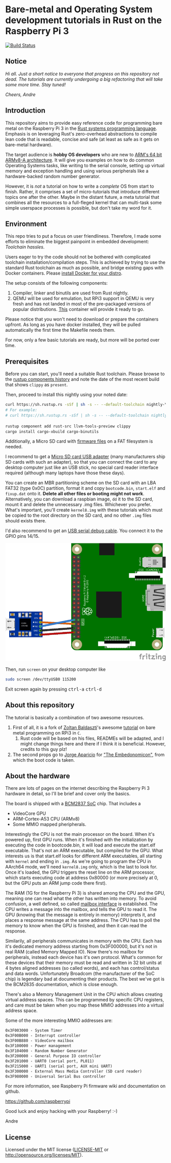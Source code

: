 # Bare-metal and Operating System development tutorials in Rust on the Raspberry Pi 3

[![Build Status](https://travis-ci.org/rust-embedded/rust-raspi3-OS-tutorials.svg?branch=master)](https://travis-ci.org/rust-embedded/rust-raspi3-OS-tutorials)

## Notice

_Hi all.
Just a short notice to everyone that progress on this repository not dead.
The tutorials are currently undergoing a big refactoring that will take some more time.
Stay tuned!_

_Cheers,
Andre_

## Introduction

This repository aims to provide easy reference code for programming bare metal
on the Raspberry Pi 3 in the [Rust systems programming language]. Emphasis is on
leveraging Rust's zero-overhead abstractions to compile lean code that is
readable, concise and safe (at least as safe as it gets on bare-metal hardware).

[Rust systems programming language]: https://www.rust-lang.org

The target audience is **hobby OS developers** who are new to [ARM's 64 bit ARMv8-A
architecture](https://developer.arm.com/products/architecture/cpu-architecture/a-profile/docs).
It will give you examples on how to do common Operating Systems tasks, like writing
to the serial console, setting up virtual memory and exception handling and using
various peripherals like a hardware-backed random number generator.

However, it is *not* a tutorial on how to write a _complete_ OS from start to finish.
Rather, it comprises a set of micro-tutorials that introduce different topics one
after the other. Maybe in the distant future, a meta tutorial that
combines all the resources to a full-fleged kernel that can multi-task some simple
userspace processes is possible, but don't take my word for it.

## Environment

This repo tries to put a focus on user friendliness. Therefore, I made some
efforts to eliminate the biggest painpoint in embedded development: _Toolchain
hassles_.

Users eager to try the code should not be bothered with complicated toolchain
installation/compilation steps. This is achieved by trying to use the standard
Rust toolchain as much as possible, and bridge existing gaps with Docker
containers. Please [install Docker for your distro].

The setup consists of the following components:
1. Compiler, linker and binutils are used from Rust nightly.
2. QEMU will be used for emulation, but RPi3 support in QEMU is very fresh and has not landed in most of the pre-packaged versions of popular distributions. [This] container will provide it ready to go.

Please notice that you won't need to download or prepare the containers
upfront. As long as you have docker installed, they will be pulled automatically
the first time the Makefile needs them.

[install Docker for your distro]: https://www.docker.com/community-edition#/download
[This]: https://github.com/andre-richter/docker-raspi3-qemu

For now, only a few basic tutorials are ready, but more will be ported over
time.

## Prerequisites

Before you can start, you'll need a suitable Rust toolchain.
Please browse to the [rustup components history] and note the date of the most recent
build that shows `clippy` as `present`.

[rustup components history]: https://rust-lang.github.io/rustup-components-history/


Then, proceed to install this nightly using your noted date:
```bash
curl https://sh.rustup.rs -sSf | sh -s -- --default-toolchain nightly-YOUR_DATE_HERE
# For example:
# curl https://sh.rustup.rs -sSf | sh -s -- --default-toolchain nightly-2019-09-05

rustup component add rust-src llvm-tools-preview clippy
cargo install cargo-xbuild cargo-binutils
```

Additionally, a Micro SD card with [firmware
files](https://github.com/raspberrypi/firmware/tree/master/boot) on a FAT
filesystem is needed.

I recommend to get a [Micro SD card USB
adapter](http://media.kingston.com/images/products/prodReader-FCR-MRG2-img.jpg)
(many manufacturers ship SD cards with such an adapter), so that you can connect
the card to any desktop computer just like an USB stick, no special card reader
interface required (although many laptops have those these days).

You can create an MBR partitioning scheme on the SD card with an LBA FAT32 (type
0x0C) partition, format it and copy `bootcode.bin`, `start.elf` and `fixup.dat`
onto it. **Delete all other files or booting might not work**. Alternatively,
you can download a raspbian image, `dd` it to the SD card, mount it and delete
the unnecessary .img files. Whichever you prefer. What's important, you'll
create `kernel8.img` with these tutorials which must be copied to the root
directory on the SD card, and no other `.img` files should exists there.

I'd also recommend to get an [USB serial debug
cable](https://www.adafruit.com/product/954). You connect it to the GPIO pins
14/15.

![UART wiring diagram](doc/wiring.png)

Then, run `screen` on your desktop computer like

```bash
sudo screen /dev/ttyUSB0 115200
```

Exit screen again by pressing <kbd>ctrl-a</kbd> <kbd>ctrl-d</kbd>

## About this repository

The tutorial is basically a combination of two awesome resources.
  1. First of all, it is a fork of [Zoltan Baldaszti]'s awesome [tutorial] on bare metal programming on RPi3 in `C`.
     1. Rust code will be based on his files, READMEs will be adapted, and I might change things here and there if I think it is beneficial. However, credits to this guy plz!
  2. The second props go to [Jorge Aparicio] for ["The Embedonomicon"], from which the boot code is taken.

[Zoltan Baldaszti]: https://github.com/bztsrc
[tutorial]: https://github.com/bztsrc/raspi3-tutorial
[Jorge Aparicio]: https://github.com/japaric
["The Embedonomicon"]: https://rust-embedded.github.io/embedonomicon/

## About the hardware

There are lots of pages on the internet describing the Raspberry Pi 3 hardware
in detail, so I'll be brief and cover only the basics.

The board is shipped with a [BCM2837
SoC](https://github.com/raspberrypi/documentation/tree/master/hardware/raspberrypi/bcm2837)
chip. That includes a

 - VideoCore GPU
 - ARM-Cortex-A53 CPU (ARMv8)
 - Some MMIO mapped pheripherals.

Interestingly the CPU is not the main processor on the board. When it's powered
up, first GPU runs. When it's finished with the initialization by executing the
code in bootcode.bin, it will load and execute the start.elf executable.  That's
not an ARM executable, but compiled for the GPU. What interests us is that
start.elf looks for different ARM executables, all starting with `kernel` and
ending in `.img`. As we're going to program the CPU in AArch64 mode, we'll need
`kernel8.img` only, which is the last to look for. Once it's loaded, the GPU
triggers the reset line on the ARM processor, which starts executing code at
address 0x80000 (or more precisely at 0, but the GPU puts an ARM jump code there
first).

The RAM (1G for the Raspberry Pi 3) is shared among the CPU and the GPU, meaning
one can read what the other has written into memory. To avoid confusion, a well
defined, so called [mailbox
interface](https://github.com/raspberrypi/firmware/wiki/Mailboxes) is
established. The CPU writes a message into the mailbox, and tells the GPU to
read it. The GPU (knowing that the message is entirely in memory) interprets it,
and places a response message at the same address. The CPU has to poll the
memory to know when the GPU is finished, and then it can read the response.

Similarily, all peripherals communicates in memory with the CPU. Each has it's
dedicated memory address starting from 0x3F000000, but it's not in real RAM
(called Memory Mapped IO). Now there's no mailbox for peripherals, instead each
device has it's own protocol. What's common for these devices that their memory
must be read and written in 32 bit units at 4 bytes aligned addresses (so called
words), and each has control/status and data words. Unfortunately Broadcom (the
manufacturer of the SoC chip) is legendary bad at documenting their
products. The best we've got is the BCM2835 documentation, which is close
enough.

There's also a Memory Management Unit in the CPU which allows creating virtual
address spaces. This can be programmed by specific CPU registers, and care must
be taken when you map these MMIO addresses into a virtual address space.

Some of the more interesting MMIO addresses are:
```
0x3F003000 - System Timer
0x3F00B000 - Interrupt controller
0x3F00B880 - VideoCore mailbox
0x3F100000 - Power management
0x3F104000 - Random Number Generator
0x3F200000 - General Purpose IO controller
0x3F201000 - UART0 (serial port, PL011)
0x3F215000 - UART1 (serial port, AUX mini UART)
0x3F300000 - External Mass Media Controller (SD card reader)
0x3F980000 - Universal Serial Bus controller
```
For more information, see Raspberry Pi firmware wiki and documentation on github.

https://github.com/raspberrypi

Good luck and enjoy hacking with your Raspberry! :-)

Andre

## License

Licensed under the MIT license ([LICENSE-MIT](LICENSE) or http://opensource.org/licenses/MIT).
